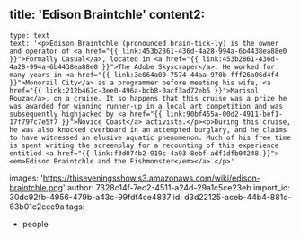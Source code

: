 title: 'Edison Braintchle'
content2:
  -
    type: text
    text: '<p>Edison Braintchle (pronounced brain-tick-ly) is the owner and operator of <a href="{{ link:453b2861-436d-4a28-994a-6b4438ea88e0 }}">Formally Casual</a>, located in <a href="{{ link:453b2861-436d-4a28-994a-6b4438ea88e0 }}">The Adobe Skyscraper</a>. He worked for many years in <a href="{{ link:3e664a00-7574-44aa-970b-fff26a06d4f4 }}">Monorail City</a> as a programmer before meeting his wife, <a href="{{ link:212b467c-3ee0-496a-bcb8-0acf3ad72eb5 }}">Marisol Rouza</a>, on a cruise. It so happens that this cruise was a prize he was awarded for winning runner-up in a local art competition and was subsequently highjacked by <a href="{{ link:90bf455a-00d2-4911-bef1-17f797c7e5f7 }}">Novice Coast</a> activists.</p><p>During this cruise, he was also knocked overboard in an attempted burglary, and he claims to have witnessed an elusive aquatic phenomenon. Much of his free time is spent writing the screenplay for a recounting of this experience entitled <a href="{{ link:f3d074b2-919c-4a93-8ebf-adf1dfb04248 }}"><em>Edison Braintchle and the Fishmonster</em></a>.</p>'
images: 'https://thiseveningsshow.s3.amazonaws.com/wiki/edison-braintchle.png'
author: 7328c14f-7ec2-4511-a24d-29a1c5ce23eb
import_id: 30dc92fb-4956-479b-a43c-99fdf4ce4837
id: d3d22125-aceb-44b4-881d-63b01c2cec9a
tags:
  - people

